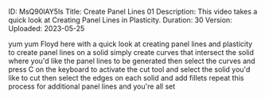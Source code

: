ID: MsQ90lAY5ls
Title: Create Panel Lines 01
Description: This video takes a quick look at Creating Panel Lines in Plasticity.
Duration: 30
Version: 
Uploaded: 2023-05-25

yum yum
Floyd here with a quick look at creating
panel lines and plasticity to create
panel lines on a solid simply create
curves that intersect the solid where
you'd like the panel lines to be
generated then select the curves and
press C on the keyboard to activate the
cut tool and select the solid you'd like
to cut
then select the edges on each solid and
add fillets
repeat this process for additional panel
lines and you're all set
